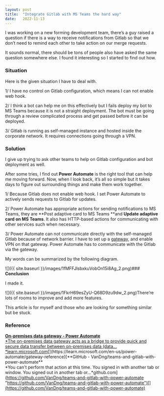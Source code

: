 ```yaml
---
layout:	post
title:	"Integrate Gitlab with MS Teams the hard way"
date:	2022-11-13
---
```


  I was working on a new forming development team, there’s a guy raised a question if there is a way to receive notifications from Gitlab so that we don’t need to remind each other to take action on our merge requests.

It sounds normal, there should be tons of people also have asked the same question somewhere else. I found it interesting so I started to find out how.

### Situation

Here is the given situation I have to deal with.

1/ I have no control on Gitlab configuration, which means I can not enable web hook.

2/ I think a bot can help me on this effectively but I fails deploy my bot to MS Teams because it is not a straight deployment. The bot must be going through a review complicated process and get passed before it can be deployed.

3/ Gitlab is running as self-managed instance and hosted inside the corporate network. It requires connections going through a VPN.

### Solution

I give up trying to ask other teams to help on Gitlab configuration and bot deployment as well.

After some tries, I find out **Power Automate** is the right tool that can help me moving forward. Now, when I look back, it’s all so simple but it takes days to figure out surrounding things and make them work together.

1/ Because Gitlab does not enable web hook. I set Power Automate to actively sends requests to Gitlab for updates.

2/ Power Automate has appropriate actions for sending notifications to MS Teams, they are **Post adaptive card to MS Teams **and **Update adaptive card on MS Teams**. It also has HTTP-based actions for communicating with other services such when necessary.

3/ Power Automate can not communicate directly with the self-managed Gitlab because of network barrier. I have to set up a [gateway](https://learn.microsoft.com/en-us/power-automate/gateway-reference), and enable VPN on that gateway. Power Automate has to communicate with the Gitlab via the gateway.

My words can be summarized by the following diagram.

![]({{ site.baseurl }}/images/1fMFFJlsbxkuVobOn15i8Ag_2.png)### **Conclusion**

I made it.

![]({{ site.baseurl }}/images/1FkrH69esZyU-Q68D9zu9dw_2.png)There’re lots of rooms to improve and add more features.

This article is for myself and those who are looking for something similar but be stuck.

### Reference

[**On-premises data gateway - Power Automate**  
*The on-premises data gateway acts as a bridge to provide quick and secure data transfer between on-premises data (data…*learn.microsoft.com](https://learn.microsoft.com/en-us/power-automate/gateway-reference "https://learn.microsoft.com/en-us/power-automate/gateway-reference")[](https://learn.microsoft.com/en-us/power-automate/gateway-reference)[**GitHub - VanDng/teams-and-gitlab-with-power-automate**  
*You can't perform that action at this time. You signed in with another tab or window. You signed out in another tab or…*github.com](https://github.com/VanDng/teams-and-gitlab-with-power-automate "https://github.com/VanDng/teams-and-gitlab-with-power-automate")[](https://github.com/VanDng/teams-and-gitlab-with-power-automate)  